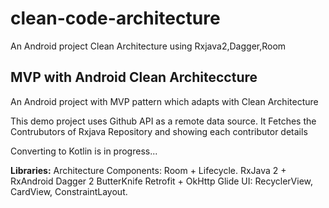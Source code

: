 # clean-code-architecture
An Android project Clean Architecture using Rxjava2,Dagger,Room 

## MVP with Android Clean Architeccture

An Android project with MVP pattern which adapts with Clean Architecture

This demo project uses Github API as a remote data source. It Fetches the Contrubutors of Rxjava Repository and showing each contributor details


Converting to Kotlin is in progress...


**Libraries:**
Architecture Components: Room + Lifecycle.
RxJava 2 + RxAndroid
Dagger 2
ButterKnife
Retrofit + OkHttp
Glide
UI: RecyclerView, CardView, ConstraintLayout.


